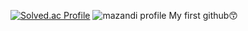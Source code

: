[![Solved.ac Profile](http://mazassumnida.wtf/api/v2/generate_badge?boj=qq221qq)](https://solved.ac/qq221qq/)
![mazandi profile](http://mazandi.herokuapp.com/api?handle={handle}&theme=dark)
My first github😙 
